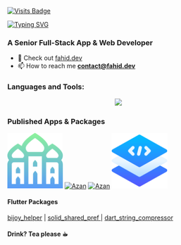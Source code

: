[![Visits Badge](https://komarev.com/ghpvc/?username=fahidsarker&base=1003&label=Profile%20views&color=red&style=for-the-badge)](https://honghong.me)

[![Typing SVG](https://readme-typing-svg.demolab.com?font=Fira+Code&pause=1000&color=F7A087&repeat=false&random=false&width=435&lines=Hi+%F0%9F%91%8B%2C+I'm+Fahid)](https://fahid.dev)
<h3>A Senior Full-Stack App & Web Developer</h3>

- 🔭 Check out [fahid.dev](https://fahid.dev)
- 📫 How to reach me **contact@fahid.dev**

<h3>Languages and Tools:</h3>

<p align="center">
<img src="https://skillicons.dev/icons?i=flutter,dart,html,css,js,ts,nextjs,react,figma,git,jest,nodejs,postgres,postman,py,tailwind,vscode,visualstudio,vercel,vite,supabase,styledcomponents,sass,regex,prisma,powershell,planetscale,mysql,md,firebase,express,electron,cloudflare"/>
</p>

<h3>Published Apps & Packages</h3>
<div>
  <a href="https://play.google.com/store/apps/details?id=com.muhammadfahid.minimaladhan"><img alt="Azan" src="https://github.com/MuhammadFahidSarker/minimal_adhan/raw/master/logos/logo.png" height="126px"></a>
  <a href="https://play.google.com/store/apps/details?id=com.muhammadfahid.sqliter"><img alt="Azan" src="https://play-lh.googleusercontent.com/V6ie-a61SB2eY3NXfkJht09Q9UFYzWgXLmtgZ9qtfgm21DV7Unm9CufHJHxlLklN2Fw=w240-h480-rw" height="126px"></a>
  <a href="https://play.google.com/store/apps/details?id=com.muhammadfahid.taleajoke"><img alt="Azan" src="https://play-lh.googleusercontent.com/maUytm9r0GlfrPVly-03jc1FzlZ5An1OZcRs_ueKzWUsXvRPQ93rsuT_1ArLMw3hWw=w240-h480-rw" height="126px"></a>
    <a href="https://code.fahid.dev"><img alt="Photon" src="https://github.com/fahidsarker/photon/blob/main/public/logo/code-logo.png" height="126px"></a>
</div>

<h4>Flutter Packages</h4>
<div>
  <a href="https://pub.dev/packages/bijoy_helper">bijoy_helper</a>
  |
<a href="https://pub.dev/packages/solid_shared_pref">solid_shared_pref </a>
    |
<a href="https://pub.dev/packages/dart_string_compressor">dart_string_compressor </a>
</div>

<h4>Drink? Tea please ☕︎</h4>
